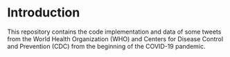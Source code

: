 # Introduction
This repository contains the code implementation and data of some tweets from the World Health Organization (WHO) and Centers for Disease Control and Prevention (CDC) from the beginning of the COVID-19 pandemic.
